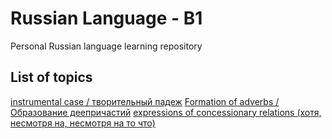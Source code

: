 # Russian Language - B1

Personal Russian language learning repository 

## List of topics 

[instrumental case / творительный падеж](/notes/instrumental_case/instrumental_index.md)
[Formation of adverbs / Образование деепричастий](/notes/other_notes/revision_2023_03_15.md)
[expressions of concessionary relations (хотя, несмотря на, несмотря на то что)](/notes/other_notes/revision_2023_03_15.md)